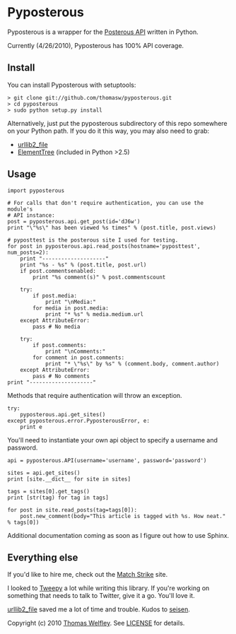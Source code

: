 # Pyposterous
Pyposterous is a wrapper for the [Posterous API](http://posterous.com/api) written in Python.

Currently (4/26/2010), Pyposterous has 100% API coverage.

## Install

You can install Pyposterous with setuptools:

    > git clone git://github.com/thomasw/pyposterous.git
    > cd pyposterous
    > sudo python setup.py install

Alternatively, just put the pyposterous subdirectory of this repo somewhere on your Python path. If you do it this way, you may also need to grab:

* [urllib2_file](http://github.com/seisen/urllib2_file)
* [ElementTree](http://effbot.org/zone/element-index.htm) (included in Python >2.5)

## Usage
    import pyposterous

    # For calls that don't require authentication, you can use the module's
    # API instance:
    post = pyposterous.api.get_post(id='dJ6w')
    print "\"%s\" has been viewed %s times" % (post.title, post.views)

    # pyposttest is the posterous site I used for testing.
    for post in pyposterous.api.read_posts(hostname='pyposttest', num_posts=2):
        print "--------------------"
        print "%s - %s" % (post.title, post.url)
        if post.commentsenabled:
            print "%s comment(s)" % post.commentscount

        try:
            if post.media:
                print "\nMedia:"
            for media in post.media:
                print "* %s" % media.medium.url
        except AttributeError:
            pass # No media

        try:
            if post.comments:
                print "\nComments:"
            for comment in post.comments:
                print "* \"%s\" by %s" % (comment.body, comment.author)
        except AttributeError:
            pass # No comments
    print "--------------------"
    
Methods that require authentication will throw an exception.

    try:
        pyposterous.api.get_sites()
    except pyposterous.error.PyposterousError, e:
        print e

You'll need to instantiate your own api object to specify a username and password.

    api = pyposterous.API(username='username', password='password')

    sites = api.get_sites()
    print [site.__dict__ for site in sites] 

    tags = sites[0].get_tags()
    print [str(tag) for tag in tags]

    for post in site.read_posts(tag=tags[0]):
        post.new_comment(body="This article is tagged with %s. How neat." % tags[0])
        
Additional documentation coming as soon as I figure out how to use Sphinx.
        
## Everything else
If you'd like to hire me, check out the [Match Strike](http://matchstrike.net/) site.

I looked to [Tweepy](http://github.com/joshthecoder/tweepy) a lot while writing this library. If you're working on something that needs to talk to Twitter, give it a go. You'll love it.

[urllib2_file](http://github.com/seisen/urllib2_file) saved me a lot of time and trouble. Kudos to [seisen](http://github.com/seisen).

Copyright (c) 2010 [Thomas Welfley](http://cyproject.net/). See [LICENSE](http://github.com/thomasw/pyposterous/blob/master/LICENSE) for details.
    